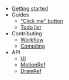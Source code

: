 - [Getting started](quickstart.md)
- Guides
  - ["Click me" button](guide/click-me-button.md)
  - [Todo list](guide/todo-list.md)
- Contributing
  - [Workflow](contributing/workflow.md)
  - [Compiling](contributing/compiling.md)
- API
  - [UI](api/ui.md)
  - [MotionRef](api/motion_ref.md)
  - [DrawRef](api/draw_ref.md)